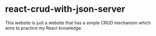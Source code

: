 # react-crud-with-json-server
This website is just a website that has a simple CRUD mechanism which aims to practice my React knowledge.
